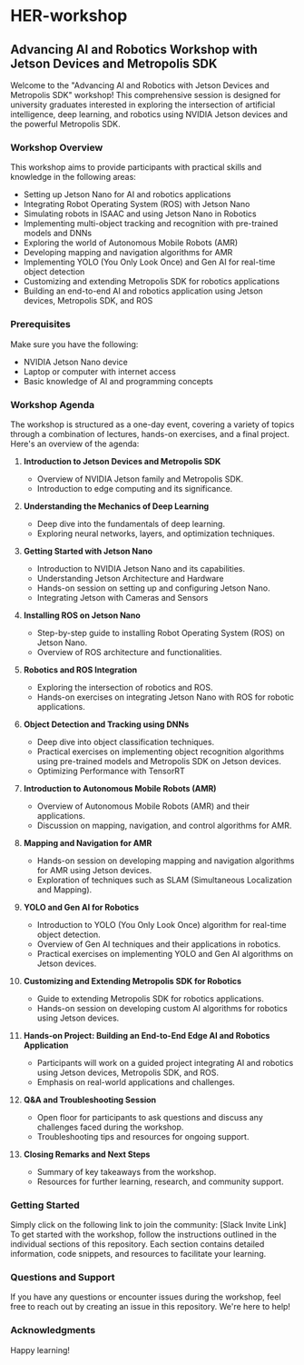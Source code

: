 # HER-workshop

## Advancing AI and Robotics Workshop with Jetson Devices and Metropolis SDK

Welcome to the "Advancing AI and Robotics with Jetson Devices and Metropolis SDK" workshop! This comprehensive session is designed for university graduates interested in exploring the intersection of artificial intelligence, deep learning, and robotics using NVIDIA Jetson devices and the powerful Metropolis SDK.

### Workshop Overview

This workshop aims to provide participants with practical skills and knowledge in the following areas:

- Setting up Jetson Nano for AI and robotics applications
- Integrating Robot Operating System (ROS) with Jetson Nano
- Simulating robots in ISAAC and using Jetson Nano in Robotics
- Implementing multi-object tracking and recognition with pre-trained models and DNNs
- Exploring the world of Autonomous Mobile Robots (AMR)
- Developing mapping and navigation algorithms for AMR
- Implementing YOLO (You Only Look Once) and Gen AI for real-time object detection
- Customizing and extending Metropolis SDK for robotics applications
- Building an end-to-end AI and robotics application using Jetson devices, Metropolis SDK, and ROS

### Prerequisites

Make sure you have the following:

- NVIDIA Jetson Nano device
- Laptop or computer with internet access
- Basic knowledge of AI and programming concepts

### Workshop Agenda

The workshop is structured as a one-day event, covering a variety of topics through a combination of lectures, hands-on exercises, and a final project. Here's an overview of the agenda:

1. **Introduction to Jetson Devices and Metropolis SDK**
   - Overview of NVIDIA Jetson family and Metropolis SDK.
   - Introduction to edge computing and its significance.

2. **Understanding the Mechanics of Deep Learning**
   - Deep dive into the fundamentals of deep learning.
   - Exploring neural networks, layers, and optimization techniques.

3. **Getting Started with Jetson Nano**
   - Introduction to NVIDIA Jetson Nano and its capabilities.
   - Understanding Jetson Architecture and Hardware
   - Hands-on session on setting up and configuring Jetson Nano.
   - Integrating Jetson with Cameras and Sensors

4. **Installing ROS on Jetson Nano**
   - Step-by-step guide to installing Robot Operating System (ROS) on Jetson Nano.
   - Overview of ROS architecture and functionalities.

5. **Robotics and ROS Integration**
   - Exploring the intersection of robotics and ROS.
   - Hands-on exercises on integrating Jetson Nano with ROS for robotic applications.

6. **Object Detection and Tracking using DNNs**
    - Deep dive into object classification techniques.
    - Practical exercises on implementing object recognition algorithms using pre-trained models and Metropolis SDK on Jetson devices.
    - Optimizing Performance with TensorRT
    
8. **Introduction to Autonomous Mobile Robots (AMR)**
    - Overview of Autonomous Mobile Robots (AMR) and their applications.
    - Discussion on mapping, navigation, and control algorithms for AMR.

9. **Mapping and Navigation for AMR**
    - Hands-on session on developing mapping and navigation algorithms for AMR using Jetson devices.
    - Exploration of techniques such as SLAM (Simultaneous Localization and Mapping).

10. **YOLO and Gen AI for Robotics**
    - Introduction to YOLO (You Only Look Once) algorithm for real-time object detection.
    - Overview of Gen AI techniques and their applications in robotics.
    - Practical exercises on implementing YOLO and Gen AI algorithms on Jetson devices.

11. **Customizing and Extending Metropolis SDK for Robotics**
    - Guide to extending Metropolis SDK for robotics applications.
    - Hands-on session on developing custom AI algorithms for robotics using Jetson devices.

12. **Hands-on Project: Building an End-to-End Edge AI and Robotics Application**
    - Participants will work on a guided project integrating AI and robotics using Jetson devices, Metropolis SDK, and ROS.
    - Emphasis on real-world applications and challenges.

13. **Q&A and Troubleshooting Session**
    - Open floor for participants to ask questions and discuss any challenges faced during the workshop.
    - Troubleshooting tips and resources for ongoing support.

14. **Closing Remarks and Next Steps**
    - Summary of key takeaways from the workshop.
    - Resources for further learning, research, and community support.



### Getting Started

Simply click on the following link to join the community: [Slack Invite Link] 
To get started with the workshop, follow the instructions outlined in the individual sections of this repository. Each section contains detailed information, code snippets, and resources to facilitate your learning.

### Questions and Support

If you have any questions or encounter issues during the workshop, feel free to reach out by creating an issue in this repository. We're here to help!

### Acknowledgments

Happy learning!
